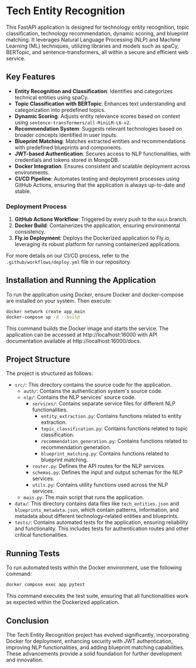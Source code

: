 # Tech Entity Recognition

This FastAPI application is designed for technology entity recognition, topic classification, technology recommendation, dynamic scoring, and blueprint matching. It leverages Natural Language Processing (NLP) and Machine Learning (ML) techniques, utilizing libraries and models such as spaCy, BERTopic, and sentence-transformers, all within a secure and efficient web service.

## Key Features

- **Entity Recognition and Classification**: Identifies and categorizes technical entities using spaCy.
- **Topic Classification with BERTopic**: Enhances text understanding and categorization into predefined topics.
- **Dynamic Scoring**: Adjusts entity relevance scores based on context using `sentence-transformers/all-MiniLM-L6-v2`.
- **Recommendation System**: Suggests relevant technologies based on broader concepts identified in user inputs.
- **Blueprint Matching**: Matches extracted entities and recommendations with predefined blueprints and components.
- **JWT-based Authentication**: Secures access to NLP functionalities, with credentials and tokens stored in MongoDB.
- **Docker Integration**: Ensures consistent and scalable deployment across environments.
- **CI/CD Pipeline**: Automates testing and deployment processes using GitHub Actions, ensuring that the application is always up-to-date and stable.

### Deployment Process

1. **GitHub Actions Workflow**: Triggered by every push to the `main` branch.
2. **Docker Build**: Containerizes the application, ensuring environmental consistency.
3. **Fly.io Deployment**: Deploys the Dockerized application to Fly.io, leveraging its robust platform for running containerized applications.

For more details on our CI/CD process, refer to the `.github/workflows/deploy.yml` file in our repository.

## Installation and Running the Application

To run the application using Docker, ensure Docker and docker-compose are installed on your system. Then execute:

```bash
docker network create app_main
docker-compose up -d --build
```
This command builds the Docker image and starts the service. The application can be accessed at http://localhost:16000 with API documentation available at http://localhost:16000/docs.


## Project Structure

The project is structured as follows:

- `src/`: This directory contains the source code for the application.
  - `auth/`: Contains the authentication system's source code.
  - `nlp/`: Contains the NLP services' source code.
    - `services/`: Contains separate service files for different NLP functionalities.
      - `entity_extraction.py`: Contains functions related to entity extraction.
      - `topic_classification.py`: Contains functions related to topic classification.
      - `recommendation_generation.py`: Contains functions related to recommendation generation.
      - `blueprint_matching.py`: Contains functions related to blueprint matching.
    - `router.py`: Defines the API routes for the NLP services.
    - `schemas.py`: Defines the input and output schemas for the NLP services.
    - `utils.py`: Contains utility functions used across the NLP services.
  - `main.py`: The main script that runs the application.
- `data/`: This directory contains data files like `tech_entities.json` and `blueprints_metadata.json`, which contain patterns, information, and metadata about different technology-related entities and blueprints.
- `tests/`: Contains automated tests for the application, ensuring reliability and functionality. This includes tests for authentication routes and other critical functionalities.


## Running Tests

To run automated tests within the Docker environment, use the following command:

```bash
docker compose exec app pytest
```
This command executes the test suite, ensuring that all functionalities work as expected within the Dockerized application.


## Conclusion

The Tech Entity Recognition project has evolved significantly, incorporating Docker for deployment, enhancing security with JWT authentication, improving NLP functionalities, and adding blueprint matching capabilities. These advancements provide a solid foundation for further development and innovation.
